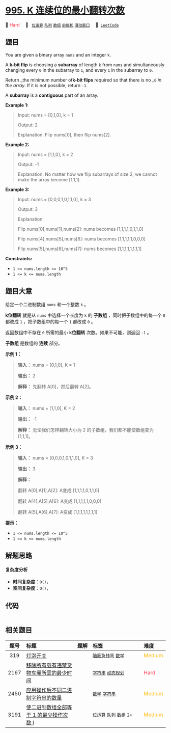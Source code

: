 # [995. K 连续位的最小翻转次数](https://leetcode.com/problems/minimum-number-of-k-consecutive-bit-flips)

🔴 <font color=#ff334b>Hard</font>&emsp; 🔖&ensp; [`位运算`](/leetcode-js/outline/tag/bit-manipulation.md) [`队列`](/leetcode-js/outline/tag/queue.md) [`数组`](/leetcode-js/outline/tag/array.md) [`前缀和`](/leetcode-js/outline/tag/prefix-sum.md) [`滑动窗口`](/leetcode-js/outline/tag/sliding-window.md)&emsp; 🔗&ensp;[`LeetCode`](https://leetcode.com/problems/minimum-number-of-k-consecutive-bit-flips)

## 题目

You are given a binary array `nums` and an integer `k`.

A **k-bit flip** is choosing a **subarray** of length `k` from `nums` and
simultaneously changing every `0` in the subarray to `1`, and every `1` in the
subarray to `0`.

Return _the minimum number of**k-bit flips** required so that there is no _`0`
_in the array_. If it is not possible, return `-1`.

A **subarray** is a **contiguous** part of an array.



**Example 1:**

> Input: nums = [0,1,0], k = 1
> 
> Output: 2
> 
> Explanation: Flip nums[0], then flip nums[2].

**Example 2:**

> Input: nums = [1,1,0], k = 2
> 
> Output: -1
> 
> Explanation: No matter how we flip subarrays of size 2, we cannot make the array become [1,1,1].

**Example 3:**

> Input: nums = [0,0,0,1,0,1,1,0], k = 3
> 
> Output: 3
> 
> Explanation: 
> 
> Flip nums[0],nums[1],nums[2]: nums becomes [1,1,1,1,0,1,1,0]
> 
> Flip nums[4],nums[5],nums[6]: nums becomes [1,1,1,1,1,0,0,0]
> 
> Flip nums[5],nums[6],nums[7]: nums becomes [1,1,1,1,1,1,1,1]

**Constraints:**

  * `1 <= nums.length <= 10^5`
  * `1 <= k <= nums.length`


## 题目大意

给定一个二进制数组 `nums` 和一个整数 `k` 。

**k位翻转** 就是从 `nums` 中选择一个长度为 `k` 的 **子数组** ，同时把子数组中的每一个 `0` 都改成 `1` ，把子数组中的每一个
`1` 都改成 `0` 。

返回数组中不存在 `0` 所需的最小 **k位翻转** 次数。如果不可能，则返回 `-1` 。

**子数组** 是数组的 **连续** 部分。



**示例 1：**

> 
> 
> 
> 
> 
> **输入：** nums = [0,1,0], K = 1
> 
> **输出：** 2
> 
> **解释：** 先翻转 A[0]，然后翻转 A[2]。
> 
> 

**示例 2：**

> 
> 
> 
> 
> 
> **输入：** nums = [1,1,0], K = 2
> 
> **输出：** -1
> 
> **解释：** 无论我们怎样翻转大小为 2 的子数组，我们都不能使数组变为 [1,1,1]。
> 
> 

**示例 3：**

> 
> 
> 
> 
> 
> **输入：** nums = [0,0,0,1,0,1,1,0], K = 3
> 
> **输出：** 3
> 
> **解释：**
> 
> 翻转 A[0],A[1],A[2]: A变成 [1,1,1,1,0,1,1,0]
> 
> 翻转 A[4],A[5],A[6]: A变成 [1,1,1,1,1,0,0,0]
> 
> 翻转 A[5],A[6],A[7]: A变成 [1,1,1,1,1,1,1,1]
> 
> 



**提示：**

  * `1 <= nums.length <= 10^5`
  * `1 <= k <= nums.length`


## 解题思路

#### 复杂度分析

- **时间复杂度**：`O()`，
- **空间复杂度**：`O()`，

## 代码

```javascript

```

## 相关题目

<!-- prettier-ignore -->
| 题号 | 标题 | 题解 | 标签 | 难度 |
| :------: | :------ | :------: | :------ | :------ |
| 319 | [灯泡开关](https://leetcode.com/problems/bulb-switcher) |  |  [`脑筋急转弯`](/leetcode-js/outline/tag/brainteaser.md) [`数学`](/leetcode-js/outline/tag/math.md) | <font color=#ffb800>Medium</font> |
| 2167 | [移除所有载有违禁货物车厢所需的最少时间](https://leetcode.com/problems/minimum-time-to-remove-all-cars-containing-illegal-goods) |  |  [`字符串`](/leetcode-js/outline/tag/string.md) [`动态规划`](/leetcode-js/outline/tag/dynamic-programming.md) | <font color=#ff334b>Hard</font> |
| 2450 | [应用操作后不同二进制字符串的数量](https://leetcode.com/problems/number-of-distinct-binary-strings-after-applying-operations) |  |  [`数学`](/leetcode-js/outline/tag/math.md) [`字符串`](/leetcode-js/outline/tag/string.md) | <font color=#ffb800>Medium</font> |
| 3191 | [使二进制数组全部等于 1 的最少操作次数 I](https://leetcode.com/problems/minimum-operations-to-make-binary-array-elements-equal-to-one-i) |  |  [`位运算`](/leetcode-js/outline/tag/bit-manipulation.md) [`队列`](/leetcode-js/outline/tag/queue.md) [`数组`](/leetcode-js/outline/tag/array.md) `2+` | <font color=#ffb800>Medium</font> |

<style>
.blue {
    background-color: #096dd9;
    padding: 0.25rem 0.5rem;
    margin: 0;
    font-size: 0.85em;
    border-radius: 3px;
    color: white;
    font-weight: 500;
}
table th:first-of-type { width: 10%; }
table th:nth-of-type(2) { width: 35%; }
table th:nth-of-type(3) { width: 10%; }
table th:nth-of-type(4) { width: 35%; }
table th:nth-of-type(5) { width: 10%; }
</style>
